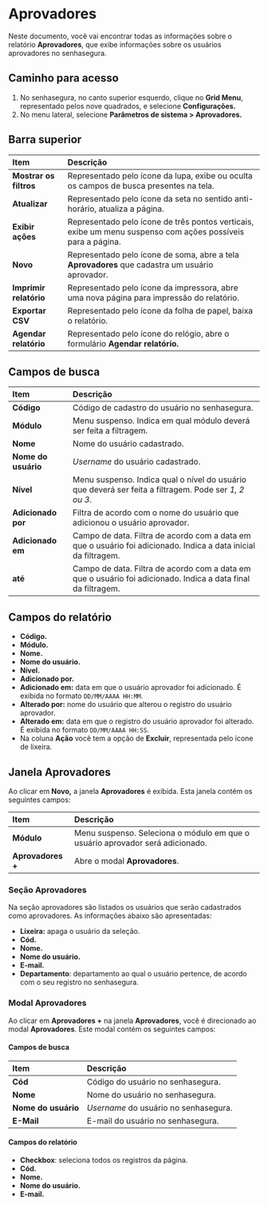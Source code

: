 # Aprovadores

Neste documento, você vai encontrar todas as informações sobre o relatório **Aprovadores**, que exibe informações sobre os usuários aprovadores no senhasegura.

## Caminho para acesso

1. No senhasegura, no canto superior esquerdo, clique no **Grid Menu**, representado pelos nove quadrados, e selecione **Configurações.**  
2. No menu lateral, selecione **Parâmetros de sistema \> Aprovadores.** 

## Barra superior

| Item | Descrição |
| :---- | :---- |
| **Mostrar os filtros** | Representado pelo ícone da lupa, exibe ou oculta os campos de busca presentes na tela. |
| **Atualizar** | Representado pelo ícone da seta no sentido anti-horário, atualiza a página. |
| **Exibir ações** | Representado pelo ícone de três pontos verticais, exibe um menu suspenso com ações possíveis para a página. |
| **Novo** | Representado pelo ícone de soma, abre a tela **Aprovadores** que cadastra um usuário aprovador. |
| **Imprimir relatório** | Representado pelo ícone da impressora, abre uma nova página para impressão do relatório. |
| **Exportar CSV** | Representado pelo ícone da folha de papel, baixa o relatório. |
| **Agendar relatório** | Representado pelo ícone do relógio, abre o formulário **Agendar relatório.** |

## Campos de busca

| Item | Descrição |
| :---- | :---- |
| **Código** | Código de cadastro do usuário no senhasegura. |
| **Módulo** | Menu suspenso. Indica em qual módulo deverá ser feita a filtragem. |
| **Nome** | Nome do usuário cadastrado. |
| **Nome do usuário** | *Username* do usuário cadastrado. |
| **Nível** | Menu suspenso. Indica qual o nível do usuário que deverá ser feita a filtragem. Pode ser *1, 2 ou 3*. |
| **Adicionado por** | Filtra de acordo com o nome do usuário que adicionou o usuário aprovador. |
| **Adicionado em** | Campo de data. Filtra de acordo com a data em que o usuário foi adicionado. Indica a data inicial da filtragem. |
| **até** | Campo de data. Filtra de acordo com a data em que o usuário foi adicionado. Indica a data final da filtragem. |

## Campos do relatório

* **Código.**  
* **Módulo.**  
* **Nome.**  
* **Nome do usuário.**  
* **Nível.**  
* **Adicionado por.**  
* **Adicionado em:** data em que o usuário aprovador foi adicionado. É exibida no formato `DD/MM/AAAA HH:MM`.  
* **Alterado por:** nome do usuário que alterou o registro do usuário aprovador.  
* **Alterado em:** data em que o registro do usuário aprovador foi alterado. É exibida no formato `DD/MM/AAAA HH:SS`.  
* Na coluna **Ação** você tem a opção de **Excluir**, representada pelo ícone de lixeira.

## Janela Aprovadores

Ao clicar em **Novo,** a janela **Aprovadores** é exibida. Esta janela contém os seguintes campos:

| Item | Descrição |
| :---- | :---- |
| **Módulo** | Menu suspenso. Seleciona o módulo em que o usuário aprovador será adicionado. |
| **Aprovadores \+** | Abre o modal **Aprovadores**. |

### Seção Aprovadores

Na seção aprovadores são listados os usuários que serão cadastrados como aprovadores. As informações abaixo são apresentadas:

* **Lixeira:** apaga o usuário da seleção.  
* **Cód.**  
* **Nome.**  
* **Nome do usuário.**  
* **E-mail.**  
* **Departamento**: departamento ao qual o usuário pertence, de acordo com o seu registro no senhasegura.

### Modal Aprovadores

Ao clicar em **Aprovadores \+** na janela **Aprovadores**, você é direcionado ao modal **Aprovadores**. Este modal contém os seguintes campos:

#### Campos de busca

| Item | Descrição |
| :---- | :---- |
| **Cód** | Código do usuário no senhasegura. |
| **Nome** | Nome do usuário no senhasegura. |
| **Nome do usuário** | *Username* do usuário no senhasegura. |
| **E-Mail** | E-mail do usuário no senhasegura. |

#### Campos do relatório

* **Checkbox**: seleciona todos os registros da página.  
* **Cód.**  
* **Nome.**  
* **Nome do usuário.**  
* **E-mail.**